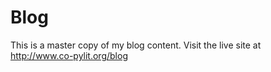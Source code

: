Blog
====

This is a master copy of my blog content. Visit the live site at http://www.co-pylit.org/blog
